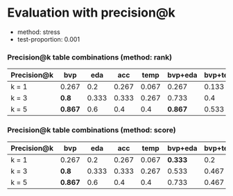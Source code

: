# Evaluation with precision@k
* method: stress
* test-proportion: 0.001
### Precision@k table combinations (method: rank)
| Precision@k | bvp | eda | acc | temp | bvp+eda | bvp+temp | eda+acc | eda+temp | acc+temp | bvp+eda+acc | bvp+eda+temp | bvp+acc+temp | eda+acc+temp | bvp+eda+acc+temp | 
|---|---|---|---|---|---|---|---|---|---|---|---|---|---|---|
| k = 1 | 0.267 | 0.2 | 0.267 | 0.067 | 0.267 | 0.133 | 0.2 | 0.133 | 0.133 | **0.333** | 0.2 | 0.2 | 0.133 | 0.2 | 
| k = 3 | **0.8** | 0.333 | 0.333 | 0.267 | 0.733 | 0.4 | 0.333 | 0.333 | 0.267 | 0.533 | 0.6 | 0.4 | 0.267 | 0.6 | 
| k = 5 | **0.867** | 0.6 | 0.4 | 0.4 | **0.867** | 0.533 | 0.467 | 0.467 | 0.333 | **0.867** | 0.8 | 0.733 | 0.467 | 0.8 | 

### Precision@k table combinations (method: score)
| Precision@k | bvp | eda | acc | temp | bvp+eda | bvp+temp | eda+acc | eda+temp | acc+temp | bvp+eda+acc | bvp+eda+temp | bvp+acc+temp | eda+acc+temp | bvp+eda+acc+temp | 
|---|---|---|---|---|---|---|---|---|---|---|---|---|---|---|
| k = 1 | 0.267 | 0.2 | 0.267 | 0.067 | **0.333** | 0.2 | 0.267 | 0.133 | 0.067 | 0.267 | 0.133 | 0.133 | 0.133 | 0.133 | 
| k = 3 | **0.8** | 0.333 | 0.333 | 0.267 | 0.533 | 0.467 | 0.333 | 0.333 | 0.2 | 0.6 | 0.667 | 0.4 | 0.267 | 0.667 | 
| k = 5 | **0.867** | 0.6 | 0.4 | 0.4 | 0.733 | 0.467 | 0.467 | 0.6 | 0.4 | 0.8 | 0.667 | 0.467 | 0.467 | 0.733 | 

